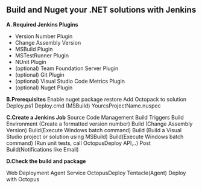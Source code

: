 
## Build and Nuget your .NET solutions with Jenkins ##


**A. Required Jenkins Plugins** 
- Version Number Plugin
- Change Assembly Version
- MSBuild Plugin
- MSTestRunner Plugin
- NUnit Plugin
- (optional) Team Foundation Server Plugin
- (optional) Git Plugin
- (optional) Visual Studio Code Metrics Plugin
- (optional) Nuget Plugin

**B.Prerequisites**
Enable nuget package restore
Add Octopack to solution
Deploy.ps1
Deploy.cmd (MSBuild)
YourcsProjectName.nuspec

**C.Create a Jenkins Job** 
Source Code Management
Build Triggers
Build Environment (Create a formatted version number)
Build (Change Assembly Version)
Build(Execute Windows batch command)
Build (Build a Visual Studio project or solution using MSBuild)
Build(Execute Windows batch command) (Run unit tests, call OctopusDeploy API,..)
Post Build(Notifications like Email)

**D.Check the build and package**

Web Deployment Agent Service OctopusDeploy Tentacle(Agent) Deploy with Octopus